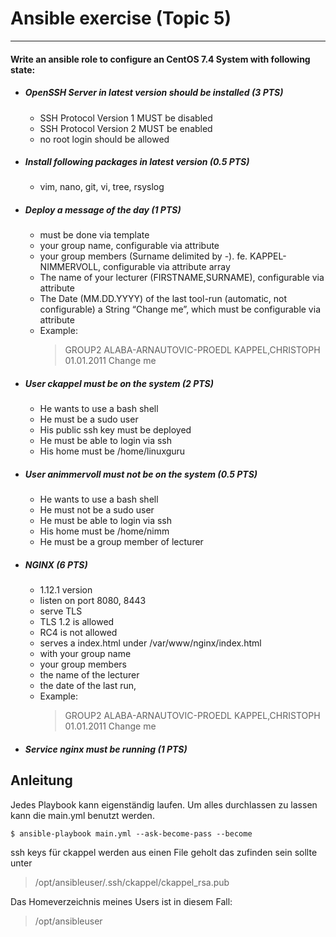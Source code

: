 # Ansible exercise (Topic 5)
---
#### Write an ansible role to configure an CentOS 7.4 System with following state:
- ##### OpenSSH Server in latest version should be installed (3 PTS)
  - SSH Protocol Version 1 MUST be disabled
  - SSH Protocol Version 2 MUST be enabled
  - no root login should be allowed
- ##### Install following packages in latest version (0.5 PTS)
  - vim, nano, git, vi, tree, rsyslog
- ##### Deploy a message of the day (1 PTS)
  - must be done via template
  - your group name, configurable via attribute
  - your group members (Surname delimited by -). fe. KAPPEL-NIMMERVOLL, configurable via attribute array
  - The name of your lecturer (FIRSTNAME,SURNAME), configurable via attribute
  - The Date (MM.DD.YYYY) of the last tool-run (automatic, not configurable) a String “Change me”, which must be configurable via attribute
  - Example:
	> GROUP2
	> ALABA-ARNAUTOVIC-PROEDL
	> KAPPEL,CHRISTOPH
	> 01.01.2011
	> Change me
- ##### User ckappel must be on the system (2 PTS)
  - He wants to use a bash shell
  - He must be a sudo user
  - His public ssh key must be deployed
  - He must be able to login via ssh
  - His home must be /home/linuxguru
- ##### User animmervoll must not be on the system (0.5 PTS)
  - He wants to use a bash shell
  - He must not be a sudo user
  - He must be able to login via ssh
  - His home must be /home/nimm
  - He must be a group member of lecturer
- ##### NGINX (6 PTS)
  - 1.12.1 version
  - listen on port 8080, 8443
  - serve TLS
  - TLS 1.2 is allowed
  - RC4 is not allowed
  - serves a index.html under /var/www/nginx/index.html
  - with your group name 
  - your group members
  - the name of the lecturer
  - the date of the last run,
  - Example:
	> GROUP2
	> ALABA-ARNAUTOVIC-PROEDL
	> KAPPEL,CHRISTOPH
	> 01.01.2011
	> Change me
- ##### Service nginx must be running (1 PTS)

## Anleitung
Jedes Playbook kann eigenständig laufen. Um alles durchlassen zu lassen kann die main.yml benutzt werden.
```
$ ansible-playbook main.yml --ask-become-pass --become
```
ssh keys für ckappel werden aus einen File geholt das zufinden sein sollte unter

> /opt/ansibleuser/.ssh/ckappel/ckappel_rsa.pub

 
  
Das Homeverzeichnis meines Users ist in diesem Fall:
> /opt/ansibleuser 
